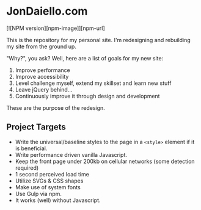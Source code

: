# JonDaiello.com

[![NPM version][npm-image]][npm-url]

This is the repository for my personal site. I'm redesigning and rebuilding my site from the ground up. 

"Why?", you ask? Well, here are a list of goals for my new site:

1. Improve performance
2. Improve accessibility
3. Level challenge myself, extend my skillset and learn new stuff
4. Leave jQuery behind...
5. Continuously improve it through design and development

These are the purpose of the redesign.

## Project Targets
- Write the universal/baseline styles to the page in a `<style>` element if it is beneficial.
- Write performance driven vanilla Javascript.
- Keep the front page under 200kb on cellular networks (some detection required)
- 1 second perceived load time
- Utilize SVGs & CSS shapes
- Make use of system fonts
- Use Gulp via npm.
- It works (well) without Javascript.
